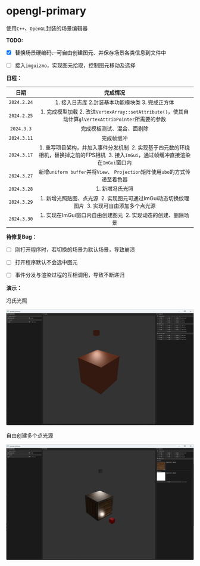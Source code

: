 # opengl-primary
使用`C++`、`OpenGL`封装的场景编辑器



**TODO:**

- [x] ~~替换场景硬编码、可自由创建图元~~、并保存场景各类信息到文件中
- [ ] 接入`imguizmo`，实现图元拾取，控制图元移动及选择



**日程：**

|    日期     |                           完成情况                           |
| :---------: | :----------------------------------------------------------: |
| `2024.2.24` |       1. 接入日志库 2.封装基本功能模块类 3. 完成正方体       |
| `2024.2.25` | 1. 完成模型加载 2. 改进`VertexArray::setAttribute()`，使其自动计算`glVertexAttribPointer`所需要的参数 |
| `2024.3.3`  |                  完成模板测试、混合、面剔除                  |
| `2024.3.11` |                          完成帧缓冲                          |
| `2024.3.17` | 1. 重写项目架构，并加入事件分发机制  2. 实现基于四元数的环绕相机，替换掉之前的FPS相机  3. 接入`ImGui`，通过帧缓冲直接渲染在`ImGui`窗口内 |
| `2024.3.27` | 新增`uniform buffer`并将`View`、 `Projection`矩阵使用`ubo`的方式传递至着色器 |
| `2024.3.28` |                       1. 新增冯氏光照                        |
| `2024.3.29` | 1. 新增光照贴图、点光源  2. 实现图元可通过ImGui动态切换纹理图片  3. 实现可自由添加多个点光源 |
| `2024.3.30` | 1. 实现在ImGui窗口内自由创建图元  2. 实现动态的创建、删除场景 |



**待修复Bug：**

- [ ] 刚打开程序时，若切换的场景为默认场景，导致崩溃
- [ ] 打开程序默认不会选中图元
- [ ] 事件分发与渲染过程的互相调用，导致不断递归



**演示：**

冯氏光照

![image-20240328183154922](image/README/image-20240328183154922.png)

自由创建多个点光源

![image-20240329205643433](image/README/image-20240329205643433.png)
